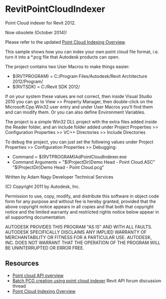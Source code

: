 RevitPointCloudIndexer
======================

Point Cloud indexer for Revit 2012.

Now obsolete (October 2014)!

Please refer to the updated [Point Cloud Indexing Overview](http://thebuildingcoder.typepad.com/blog/2014/10/point-cloud-indexing-update.html).

This sample shows how you can index your own point cloud file format, 
i.e. turn it into a *.pcg file that Autodesk products can open.

The project contains two User Macros to make things easier:

* $(RVTPROGRAM) = C:/Program Files/Autodesk/Revit Architecture 2012/Program/ 
* $(RVTSDK) = C:/Revit SDK 2012/

If on your system these values are not correct, then inside Visual Studio 2010 you 
can go to View >> Property Manager, then double-click on the Microsoft.Cpp.Win32.user entry
and under User Macros you'll find them and can modify them. 
Or you can also define Environment Variables.  

The project is a simple Win32 DLL project with the extra files added inside the Reader folder,
and an include folder added under 
Project Properties >> Configuration Properties >> VC++ Directories >> Include Directories 

To debug the project, you can just set the following values under 
Project Properties >> Configuration Properties >> Debugging: 

* Command = $(RVTPROGRAM)AdPointCloudIndexer.exe
* Command Arguments = "$(ProjectDir)Demo Head - Point Cloud.ASC" "$(ProjectDir)Demo Head - Point Cloud.pcg"

Written by Adam Nagy
Developer Technical Services 

(C) Copyright 2011 by Autodesk, Inc. 

Permission to use, copy, modify, and distribute this software in
object code form for any purpose and without fee is hereby granted, 
provided that the above copyright notice appears in all copies and 
that both that copyright notice and the limited warranty and
restricted rights notice below appear in all supporting 
documentation.

AUTODESK PROVIDES THIS PROGRAM "AS IS" AND WITH ALL FAULTS. 
AUTODESK SPECIFICALLY DISCLAIMS ANY IMPLIED WARRANTY OF
MERCHANTABILITY OR FITNESS FOR A PARTICULAR USE.  AUTODESK, INC. 
DOES NOT WARRANT THAT THE OPERATION OF THE PROGRAM WILL BE
UNINTERRUPTED OR ERROR FREE.


Resources
---------

- [Point cloud API overview](http://thebuildingcoder.typepad.com/blog/2011/11/au-begins-and-point-cloud-overview.html)
- [Batch PCG creation using point cloud indexer](http://forums.autodesk.com/t5/revit-architecture/batch-pcg-creation-using-autodesk-point-cloud-indexer/td-p/3238878) Revit API forum discussion thread
- [Point Cloud Indexing Overview](http://thebuildingcoder.typepad.com/blog/2014/10/point-cloud-indexing-update.html)
